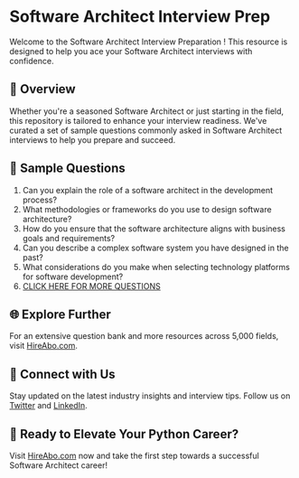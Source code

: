 # Software Architect Interview Prep

Welcome to the Software Architect Interview Preparation ! This resource is designed to help you ace your Software Architect interviews with confidence.

## 🚀 Overview

Whether you're a seasoned Software Architect or just starting in the field, this repository is tailored to enhance your interview readiness. We've curated a set of sample questions commonly asked in Software Architect interviews to help you prepare and succeed.

## 📝 Sample Questions

1. Can you explain the role of a software architect in the development process?
2. What methodologies or frameworks do you use to design software architecture?
3. How do you ensure that the software architecture aligns with business goals and requirements?
4. Can you describe a complex software system you have designed in the past?
5. What considerations do you make when selecting technology platforms for software development?
6. [CLICK HERE FOR MORE QUESTIONS](https://hireabo.com/job/0_0_32/Software%20Architect)

## 🌐 Explore Further

For an extensive question bank and more resources across 5,000 fields, visit [HireAbo.com](https://www.hireabo.com).

## 📱 Connect with Us

Stay updated on the latest industry insights and interview tips. Follow us on [Twitter](https://twitter.com/hireabo) and [LinkedIn](https://www.linkedin.com/in/hire-abo-3609972a8/).

## 🚀 Ready to Elevate Your Python Career?

Visit [HireAbo.com](https://www.hireabo.com) now and take the first step towards a successful Software Architect career!